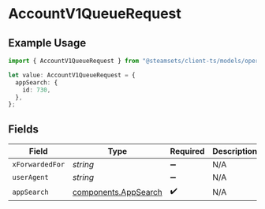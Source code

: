 # AccountV1QueueRequest

## Example Usage

```typescript
import { AccountV1QueueRequest } from "@steamsets/client-ts/models/operations";

let value: AccountV1QueueRequest = {
  appSearch: {
    id: 730,
  },
};
```

## Fields

| Field                                                        | Type                                                         | Required                                                     | Description                                                  |
| ------------------------------------------------------------ | ------------------------------------------------------------ | ------------------------------------------------------------ | ------------------------------------------------------------ |
| `xForwardedFor`                                              | *string*                                                     | :heavy_minus_sign:                                           | N/A                                                          |
| `userAgent`                                                  | *string*                                                     | :heavy_minus_sign:                                           | N/A                                                          |
| `appSearch`                                                  | [components.AppSearch](../../models/components/appsearch.md) | :heavy_check_mark:                                           | N/A                                                          |